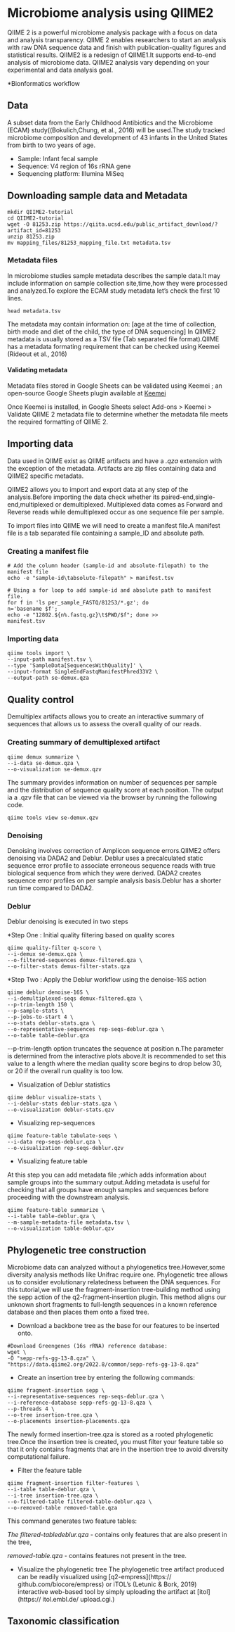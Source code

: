 # Microbiome analysis using QIIME2
QIIME 2 is a powerful microbiome analysis package with a focus on data and analysis transparency. QIIME 2 enables researchers to start an analysis with raw DNA sequence data and finish with publication-quality figures and statistical results.
QIIME2 is a redesign of QIIME1.It supports end-to-end analysis of microbiome data.
QIIME2 analysis vary depending on your experimental and data analysis goal.

*Bionformatics workflow

## Data
A subset data from the Early Childhood Antibiotics and the Microbiome (ECAM) study((Bokulich,Chung, et al., 2016) will be used.The study tracked microbiome composition and development of 43 infants in the United States from birth to two years of age.

- Sample: Infant fecal sample
- Sequence: V4 region of 16s rRNA gene
- Sequencing platform: Illumina MiSeq
## Downloading sample data and Metadata 
```
mkdir QIIME2-tutorial
cd QIIME2-tutorial
wget -O 81253.zip https://qiita.ucsd.edu/public_artifact_download/?artifact_id=81253
unzip 81253.zip
mv mapping_files/81253_mapping_file.txt metadata.tsv
```
### Metadata files
In microbiome studies sample metadata describes the sample data.It may include information on sample collection site,time,how they were processed and analyzed.To explore the ECAM study metadata let’s check the first 10 lines.
```
head metadata.tsv
```
The metadata may contain information on: [age at the time of collection, birth mode and diet of the child, the type of DNA sequencing]
In QIIME2 metadata is usually stored as a TSV file (Tab separated file format).QIIME has a metadata formating requirement that can be checked using Keemei (Rideout et al., 2016)
#### Validating metadata
Metadata files stored in Google Sheets can be validated using Keemei ; an open-source Google Sheets plugin available at [Keemei](https://keemei.qiime2.org) 

Once Keemei is installed, in Google Sheets select Add-ons > Keemei > Validate QIIME 2 metadata file to determine whether the metadata file meets the required formatting of QIIME 2.
## Importing data

Data used in QIIME exist as QIIME artifacts and have a *.qza* extension with the exception of the metadata.
Artifacts are zip files containing data and QIIME2 specific metadata.

QIIME2 allows you to import and export data at any step of the analysis.Before importing the data check whether its paired-end,single-end,multiplexed or demultiplexed.
Multiplexed data comes as Forward and Reverse reads while demultiplexed occur as one sequence file per sample.

To import files into QIIME we will need to create a manifest file.A manifest file is a tab separated file containing a sample_ID and absolute path.
### Creating a manifest file
```
# Add the column header (sample-id and absolute-filepath) to the manifest file
echo -e "sample-id\tabsolute-filepath" > manifest.tsv

# Using a for loop to add sample-id and absolute path to manifest file.
for f in 'ls per_sample_FASTQ/81253/*.gz'; do
n='basename $f';
echo -e "12802.${n%.fastq.gz}\t$PWD/$f"; done >>
manifest.tsv
```
### Importing data 
```
qiime tools import \
--input-path manifest.tsv \
--type 'SampleData[SequencesWithQuality]' \
--input-format SingleEndFastqManifestPhred33V2 \
--output-path se-demux.qza
```
## Quality control
Demultiplex artifacts allows you to create an interactive summary of sequences that allows us to assess the overall quality of our reads.
### Creating summary of demultiplexed artifact
```
qiime demux summarize \
--i-data se-demux.qza \
--o-visualization se-demux.qzv
```
The summary provides information on number of sequences per sample and the distribution of sequence quality score at each position.
The output ia a .qzv file that can be viewed via the browser by running the following code.
```
qiime tools view se-demux.qzv
```
### Denoising
Denoising involves correction of Amplicon sequence errors.QIIME2 offers denoising via DADA2 and Deblur.
Deblur uses a precalculated static sequence error profile to associate erroneous sequence reads with true biological sequence from which they were derived. 
DADA2 creates sequence error profiles on per sample analysis basis.Deblur has a shorter run time compared to DADA2.
### Deblur
Deblur denoising is executed in two steps

*Step One : Initial quality filtering based on quality scores
```
qiime quality-filter q-score \
--i-demux se-demux.qza \
--o-filtered-sequences demux-filtered.qza \
--o-filter-stats demux-filter-stats.qza
```
*Step Two : Apply the Deblur workflow using the denoise-16S action
```
qiime deblur denoise-16S \
--i-demultiplexed-seqs demux-filtered.qza \
--p-trim-length 150 \
--p-sample-stats \
--p-jobs-to-start 4 \
--o-stats deblur-stats.qza \
--o-representative-sequences rep-seqs-deblur.qza \
--o-table table-deblur.qza
```
--p-trim-length  option truncates the sequence at position n.The parameter is determined from the interactive plots above.It is recommended to set this value to a length where the median quality score begins to drop below 30, or 20 if the overall run quality is too low.

* Visualization of Deblur statistics
```
qiime deblur visualize-stats \
--i-deblur-stats deblur-stats.qza \
--o-visualization deblur-stats.qzv
```
* Visualizing rep-sequences
```
qiime feature-table tabulate-seqs \
--i-data rep-seqs-deblur.qza \
--o-visualization rep-seqs-deblur.qzv
```
* Visualizing feature table

At this step you can add metadata file ;which adds information  about sample groups into the summary output.Adding metadata is useful for checking that all groups have enough samples and sequences before proceeding with the downstream analysis.
```
qiime feature-table summarize \
--i-table table-deblur.qza \
--m-sample-metadata-file metadata.tsv \
--o-visualization table-deblur.qzv
```
## Phylogenetic tree construction
Microbiome data can analyzed without a phylogenetics tree.However,some diversity analysis methods like Unifrac require one.
Phylogenetic tree allows us to consider evolutionary relatedness between the DNA sequences.
For this tutorial,we will use the fragment-insertion tree-building method using the sepp action of the q2-fragment-insertion plugin.
This method aligns our unknown short fragments to full-length sequences in a known reference database and then places them onto a fixed tree.
* Download a backbone tree as the base for our features to be inserted onto.
```
#Download Greengenes (16s rRNA) reference database:
wget \
-O "sepp-refs-gg-13-8.qza" \
"https://data.qiime2.org/2022.8/common/sepp-refs-gg-13-8.qza"
```
* Create an insertion tree by entering the following commands:
```
qiime fragment-insertion sepp \
--i-representative-sequences rep-seqs-deblur.qza \
--i-reference-database sepp-refs-gg-13-8.qza \
--p-threads 4 \
--o-tree insertion-tree.qza \
--o-placements insertion-placements.qza
```
The newly formed insertion-tree.qza is stored as a rooted phylogenetic tree.Once the insertion tree is created, you must filter your feature table so that it only
contains fragments that are in the insertion tree to avoid diversity computational failure.
* Filter the feature table
```
qiime fragment-insertion filter-features \
--i-table table-deblur.qza \
--i-tree insertion-tree.qza \
--o-filtered-table filtered-table-deblur.qza \
--o-removed-table removed-table.qza
```
This command generates two feature tables: 

*The filtered-tabledeblur.qza* - contains only features that are also present in the tree, 

*removed-table.qza* - contains features not present in the tree.

* Visualize the phylogenetic tree
The phylogenetic tree artifact produced can be readily visualized using [q2-empress](https:// github.com/biocore/empress) or iTOL’s (Letunic & Bork, 2019) interactive web-based tool by simply uploading the artifact at [itol](https:// itol.embl.de/ upload.cgi.)

## Taxonomic classification





















